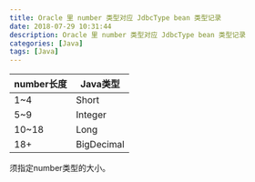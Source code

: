 ```yaml
---
title: Oracle 里 number 类型对应 JdbcType bean 类型记录
date: 2018-07-29 10:31:44
description: Oracle 里 number 类型对应 JdbcType bean 类型记录
categories: [Java]
tags: [Java]
---
```

<!-- more -->

| number长度 | Java类型   |
| ---------- | ---------- |
| 1~4        | Short      |
| 5~9        | Integer    |
| 10~18      | Long       |
| 18+        | BigDecimal |



须指定number类型的大小。